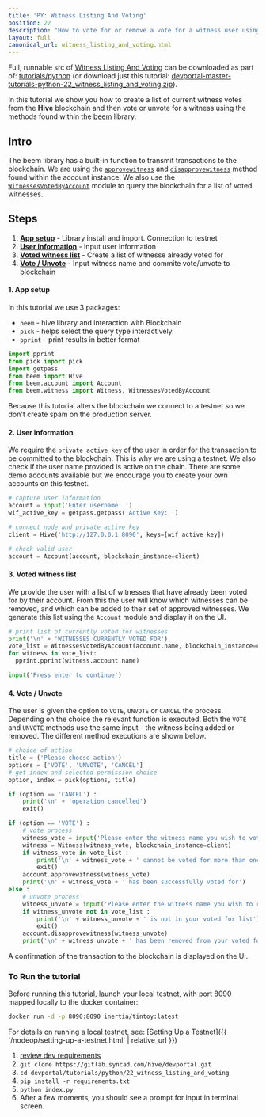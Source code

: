 ```yaml
---
title: 'PY: Witness Listing And Voting'
position: 22
description: "How to vote for or remove a vote for a witness user using Python."
layout: full
canonical_url: witness_listing_and_voting.html
---
```

Full, runnable src of [Witness Listing And Voting](https://gitlab.syncad.com/hive/devportal/-/tree/master/tutorials/python/22_witness_listing_and_voting) can be downloaded as part of: [tutorials/python](https://gitlab.syncad.com/hive/devportal/-/tree/master/tutorials/python) (or download just this tutorial: [devportal-master-tutorials-python-22_witness_listing_and_voting.zip](https://gitlab.syncad.com/hive/devportal/-/archive/master/devportal-master.zip?path=tutorials/python/22_witness_listing_and_voting)).

In this tutorial we show you how to create a list of current witness votes from the **Hive** blockchain and then vote or unvote for a witness using the methods found within the [beem](https://github.com/holgern/beem) library.

## Intro

The beem library has a built-in function to transmit transactions to the blockchain.  We are using the [`approvewitness`](https://beem.readthedocs.io/en/latest/beem.account.html#beem.account.Account.approvewitness) and [`disapprovewitness`](https://beem.readthedocs.io/en/latest/beem.account.html#beem.account.Account.disapprovewitness) method found within the account instance.  We also use the [`WitnessesVotedByAccount`](https://beem.readthedocs.io/en/latest/beem.witness.html#beem.witness.WitnessesVotedByAccount) module to query the blockchain for a list of voted witnesses.

## Steps

1. [**App setup**](#setup) - Library install and import. Connection to testnet
1. [**User information**](#userinfo) - Input user information
1. [**Voted witness list**](#list) - Create a list of witnesse already voted for
1. [**Vote / Unvote**](#commit) - Input witness name and commite vote/unvote to blockchain

#### 1. App setup <a name="setup"></a>

In this tutorial we use 3 packages:

- `beem` - hive library and interaction with Blockchain
- `pick` - helps select the query type interactively
- `pprint` - print results in better format

```python
import pprint
from pick import pick
import getpass
from beem import Hive
from beem.account import Account
from beem.witness import Witness, WitnessesVotedByAccount
```

Because this tutorial alters the blockchain we connect to a testnet so we don't create spam on the production server.

#### 2. User information<a name="userinfo"></a>

We require the `private active key` of the user in order for the transaction to be committed to the blockchain.  This is why we are using a testnet.  We also check if the user name provided is active on the chain.  There are some demo accounts available but we encourage you to create your own accounts on this testnet.

```python
# capture user information
account = input('Enter username: ')
wif_active_key = getpass.getpass('Active Key: ')

# connect node and private active key
client = Hive('http://127.0.0.1:8090', keys=[wif_active_key])

# check valid user
account = Account(account, blockchain_instance=client)
```

#### 3. Voted witness list <a name="list"></a>

We provide the user with a list of witnesses that have already been voted for by their account.  From this the user will know which witnesses can be removed, and which can be added to their set of approved witnesses.  We generate this list using the `Account` module and display it on the UI.

```python
# print list of currently voted for witnesses
print('\n' + 'WITNESSES CURRENTLY VOTED FOR')
vote_list = WitnessesVotedByAccount(account.name, blockchain_instance=client)
for witness in vote_list:
  pprint.pprint(witness.account.name)

input('Press enter to continue')
```

#### 4. Vote / Unvote <a name="commit"></a>

The user is given the option to `VOTE`, `UNVOTE` or `CANCEL` the process.  Depending on the choice the relevant function is executed.  Both the `VOTE` and `UNVOTE` methods use the same input - the witness being added or removed.  The different method executions are shown below.

```python
# choice of action
title = ('Please choose action')
options = ['VOTE', 'UNVOTE', 'CANCEL']
# get index and selected permission choice
option, index = pick(options, title)

if (option == 'CANCEL') :
    print('\n' + 'operation cancelled')
    exit()

if (option == 'VOTE') :
    # vote process
    witness_vote = input('Please enter the witness name you wish to vote for: ')
    witness = Witness(witness_vote, blockchain_instance=client)
    if witness_vote in vote_list :
        print('\n' + witness_vote + ' cannot be voted for more than once')
        exit()
    account.approvewitness(witness_vote)
    print('\n' + witness_vote + ' has been successfully voted for')
else :
    # unvote process
    witness_unvote = input('Please enter the witness name you wish to remove the vote from: ')
    if witness_unvote not in vote_list :
        print('\n' + witness_unvote + ' is not in your voted for list')
        exit()
    account.disapprovewitness(witness_unvote)
    print('\n' + witness_unvote + ' has been removed from your voted for list')
```

A confirmation of the transaction to the blockchain is displayed on the UI.

### To Run the tutorial

Before running this tutorial, launch your local testnet, with port 8090 mapped locally to the docker container:

```bash
docker run -d -p 8090:8090 inertia/tintoy:latest
```

For details on running a local testnet, see: [Setting Up a Testnet]({{ '/nodeop/setting-up-a-testnet.html' | relative_url }})

1. [review dev requirements](getting_started.html)
1. `git clone https://gitlab.syncad.com/hive/devportal.git`
1. `cd devportal/tutorials/python/22_witness_listing_and_voting`
1. `pip install -r requirements.txt`
1. `python index.py`
1. After a few moments, you should see a prompt for input in terminal screen.
